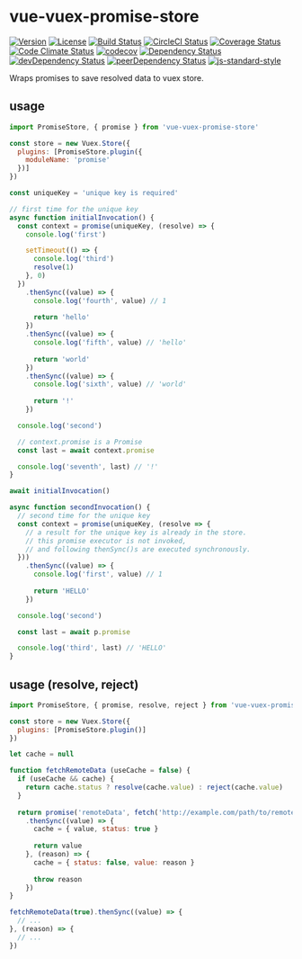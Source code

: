 # vue-vuex-promise-store

[![Version](https://img.shields.io/npm/v/vue-vuex-promise-store.svg)](https://www.npmjs.com/package/vue-vuex-promise-store)
[![License](https://img.shields.io/npm/l/vue-vuex-promise-store.svg)](https://www.npmjs.com/package/vue-vuex-promise-store)
[![Build Status](https://travis-ci.org/ooxif/vue-vuex-promise-store.svg)](https://travis-ci.org/ooxif/vue-vuex-promise-store)
[![CircleCI Status](https://circleci.com/gh/ooxif/vue-vuex-promise-store.svg?style=shield)](https://circleci.com/gh/ooxif/vue-vuex-promise-store)
[![Coverage Status](https://img.shields.io/coveralls/ooxif/vue-vuex-promise-store/master.svg)](https://coveralls.io/github/ooxif/vue-vuex-promise-store?branch=master)
[![Code Climate Status](https://codeclimate.com/github/ooxif/vue-vuex-promise-store.svg)](https://codeclimate.com/github/ooxif/vue-vuex-promise-store)
[![codecov](https://codecov.io/gh/ooxif/vue-vuex-promise-store/branch/master/graph/badge.svg)](https://codecov.io/gh/ooxif/vue-vuex-promise-store)
[![Dependency Status](https://david-dm.org/ooxif/vue-vuex-promise-store.svg)](https://david-dm.org/ooxif/vue-vuex-promise-store)
[![devDependency Status](https://david-dm.org/ooxif/vue-vuex-promise-store/dev-status.svg)](https://david-dm.org/ooxif/vue-vuex-promise-store/?type=dev)
[![peerDependency Status](https://david-dm.org/ooxif/vue-vuex-promise-store/peer-status.svg)](https://david-dm.org/ooxif/vue-vuex-promise-store/?type=peer)
[![js-standard-style](https://img.shields.io/badge/code%20style-standard-brightgreen.svg)](http://standardjs.com)

Wraps promises to save resolved data to vuex store.

## usage

```javascript
import PromiseStore, { promise } from 'vue-vuex-promise-store'

const store = new Vuex.Store({
  plugins: [PromiseStore.plugin({
    moduleName: 'promise'
  })]
})

const uniqueKey = 'unique key is required'

// first time for the unique key
async function initialInvocation() {
  const context = promise(uniqueKey, (resolve) => {
    console.log('first')

    setTimeout(() => {
      console.log('third')
      resolve(1)
    }, 0)
  })
    .thenSync((value) => {
      console.log('fourth', value) // 1
      
      return 'hello'
    })
    .thenSync((value) => {
      console.log('fifth', value) // 'hello'
      
      return 'world'
    })
    .thenSync((value) => {
      console.log('sixth', value) // 'world'
      
      return '!'
    })

  console.log('second')

  // context.promise is a Promise
  const last = await context.promise

  console.log('seventh', last) // '!'
}

await initialInvocation()

async function secondInvocation() {
  // second time for the unique key
  const context = promise(uniqueKey, (resolve => {
    // a result for the unique key is already in the store.
    // this promise executor is not invoked,
    // and following thenSync()s are executed synchronously.
  }))
    .thenSync((value) => {
      console.log('first', value) // 1
      
      return 'HELLO'
    })

  console.log('second')

  const last = await p.promise

  console.log('third', last) // 'HELLO'
}
```

## usage (resolve, reject)

```javascript
import PromiseStore, { promise, resolve, reject } from 'vue-vuex-promise-store'

const store = new Vuex.Store({
  plugins: [PromiseStore.plugin()]
})

let cache = null

function fetchRemoteData (useCache = false) {
  if (useCache && cache) {
    return cache.status ? resolve(cache.value) : reject(cache.value)
  }
  
  return promise('remoteData', fetch('http://example.com/path/to/remoteData'))
    .thenSync((value) => {
      cache = { value, status: true }
      
      return value
    }, (reason) => {
      cache = { status: false, value: reason }
      
      throw reason
    })
}

fetchRemoteData(true).thenSync((value) => {
  // ...
}, (reason) => {
  // ...
})

```
